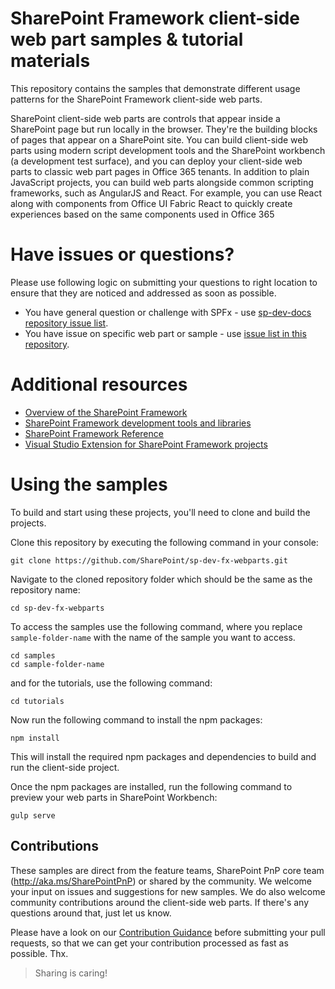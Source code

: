# SharePoint Framework client-side web part samples & tutorial materials

This repository contains the samples that demonstrate different usage patterns for the SharePoint Framework client-side web parts.

SharePoint client-side web parts are controls that appear inside a SharePoint page but run locally in the browser. They're the building blocks of pages that appear on a SharePoint site. You can build client-side web parts using modern script development tools and the SharePoint workbench (a development test surface), and you can deploy your client-side web parts to classic web part pages in Office 365 tenants. In addition to plain JavaScript projects, you can build web parts alongside common scripting frameworks, such as AngularJS and React. For example, you can use React along with components from Office UI Fabric React to quickly create experiences based on the same components used in Office 365

# Have issues or questions?

Please use following logic on submitting your questions to right location to ensure that they are noticed and addressed as soon as possible.

* You have general question or challenge with SPFx - use [sp-dev-docs repository issue list](https://github.com/SharePoint/sp-dev-docs/issues).
* You have issue on specific web part or sample - use [issue list in this repository](https://github.com/SharePoint/sp-dev-fx-webparts/issues).

# Additional resources

* [Overview of the SharePoint Framework](http://dev.office.com/sharepoint/docs/spfx/sharepoint-framework-overview)
* [SharePoint Framework development tools and libraries](http://dev.office.com/sharepoint/docs/spfx/tools-and-libraries)
* [SharePoint Framework Reference](http://aka.ms/spfx-reference)
* [Visual Studio Extension for SharePoint Framework projects](https://github.com/SharePoint/sp-dev-fx-vs-extension)

# Using the samples

To build and start using these projects, you'll need to clone and build the projects.

Clone this repository by executing the following command in your console:

```
git clone https://github.com/SharePoint/sp-dev-fx-webparts.git
```

Navigate to the cloned repository folder which should be the same as the repository name:

```
cd sp-dev-fx-webparts
```

To access the samples use the following command, where you replace `sample-folder-name` with the name of the sample you want to access.

```
cd samples
cd sample-folder-name

```
and for the tutorials, use the following command:
```
cd tutorials
```

Now run the following command to install the npm packages:

```
npm install
```

This will install the required npm packages and dependencies to build and run the client-side project.


Once the npm packages are installed, run the following command to preview your web parts in SharePoint Workbench:

```
gulp serve
```

## Contributions

These samples are direct from the feature teams, SharePoint PnP core team (http://aka.ms/SharePointPnP) or shared by the community. We welcome your input on issues and suggestions for new samples. We do also welcome community contributions around the client-side web parts. If there's any questions around that, just let us know.

Please have a look on our [Contribution Guidance](./.github/CONTRIBUTING.md) before submitting your pull requests, so that we can get your contribution processed as fast as possible. Thx.

> Sharing is caring!